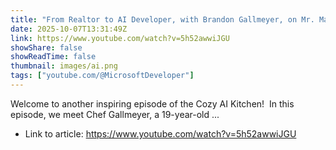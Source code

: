 ```yaml
---
title: "From Realtor to AI Developer, with Brandon Gallmeyer, on Mr. Maeda&#39;s Cozy AI Kitchen"
date: 2025-10-07T13:31:49Z
link: https://www.youtube.com/watch?v=5h52awwiJGU
showShare: false
showReadTime: false
thumbnail: images/ai.png
tags: ["youtube.com/@MicrosoftDeveloper"]
---
```

Welcome to another inspiring episode of the Cozy AI Kitchen! ‍     In this episode, we meet Chef Gallmeyer, a 19-year-old ...

- Link to article: https://www.youtube.com/watch?v=5h52awwiJGU
